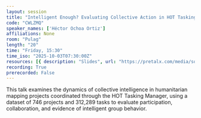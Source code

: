 ```yaml
---
layout: session
title: "Intelligent Enough? Evaluating Collective Action in HOT Tasking Manager Mapping Projects"
code: "CWLZMQ"
speaker_names: ['Héctor Ochoa Ortiz']
affiliations: None
room: "Pulag"
length: "20"
time: "Friday, 15:30"
time_iso: "2025-10-03T07:30:00Z"
resources: [{ description: "Slides", url: "https://pretalx.com/media/sotm2025-osm-science/submissions/CWLZMQ/resources/Intel_hc5THDl.pdf" }]
recording: True
prerecorded: False
---
```


This talk examines the dynamics of collective intelligence in humanitarian mapping projects coordinated through the HOT Tasking Manager, using a dataset of 746 projects and 312,289 tasks to evaluate participation, collaboration, and evidence of intelligent group behavior.

